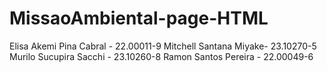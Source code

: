# MissaoAmbiental-page-HTML
Elisa Akemi Pina Cabral - 22.00011-9
Mitchell Santana Miyake- 23.10270-5
Murilo Sucupira Sacchi - 23.10260-8
Ramon Santos Pereira - 22.00049-6
